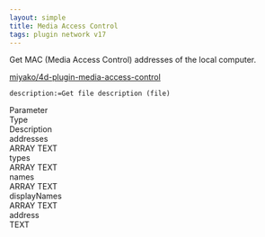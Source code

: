 ```yaml
---
layout: simple
title: Media Access Control
tags: plugin network v17
---
```


Get MAC (Media Access Control) addresses of the local computer.

<!--more-->

[miyako/4d-plugin-media-access-control](https://github.com/miyako/4d-plugin-media-access-control/)

```
description:=Get file description (file)
```

<div class="grid">
  <div class="syntax-th cell cell--2">Parameter</div>
  <div class="syntax-th cell cell--2">Type</div>
  <div class="syntax-th cell cell--8">Description</div>
  <div class="syntax-td cell cell--2">addresses</div>
  <div class="syntax-td cell cell--2">ARRAY TEXT</div>
  <div class="syntax-td cell cell--8"></div>  
  <div class="syntax-td cell cell--2">types</div>
  <div class="syntax-td cell cell--2">ARRAY TEXT</div>
  <div class="syntax-td cell cell--8"></div>  
  <div class="syntax-td cell cell--2">names</div>
  <div class="syntax-td cell cell--2">ARRAY TEXT</div>
  <div class="syntax-td cell cell--8"></div>    
  <div class="syntax-td cell cell--2">displayNames</div>
  <div class="syntax-td cell cell--2">ARRAY TEXT</div>
  <div class="syntax-td cell cell--8"></div>    
  <div class="syntax-td cell cell--2">address</div>
  <div class="syntax-td cell cell--2">TEXT</div>
  <div class="syntax-td cell cell--8"></div>    
</div>
